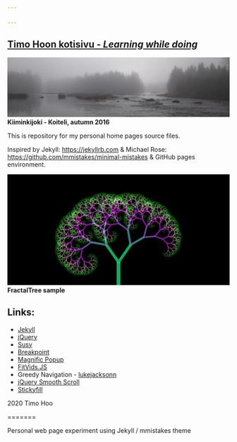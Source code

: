 ```yaml
---

---
```

## [Timo Hoon kotisivu - *Learning while doing*](https://TimoHoo.github.io/)

![banneri]( /assets/images/Maisema_banner.png) **Kiiminkijoki - Koiteli, autumn 2016**

This is repository for my personal home pages source files.

Inspired by Jekyll: <https://jekyllrb.com> & Michael Rose: <https://github.com/mmistakes/minimal-mistakes> & GitHub pages environment.

![Fraktaalipuu]( /assets/images/Fraktaalipuu.png) **FractalTree sample**

## Links:

- [Jekyll](http://jekyllrb.com/)
- [jQuery](http://jquery.com/)
- [Susy](http://susy.oddbird.net/)
- [Breakpoint](http://breakpoint-sass.com/)
- [Magnific Popup](http://dimsemenov.com/plugins/magnific-popup/)
- [FitVids.JS](http://fitvidsjs.com/)
- Greedy Navigation - [lukejacksonn](http://codepen.io/lukejacksonn/pen/PwmwWV)
- [jQuery Smooth Scroll](https://github.com/kswedberg/jquery-smooth-scroll)
- [Stickyfill](https://github.com/wilddeer/stickyfill)

<c> 2020 Timo Hoo

=======

Personal web page experiment using Jekyll / mmistakes theme
